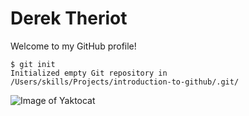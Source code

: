 # Derek Theriot

Welcome to my GitHub profile!

```
$ git init
Initialized empty Git repository in /Users/skills/Projects/introduction-to-github/.git/
```

![Image of Yaktocat](https://octodex.github.com/images/yaktocat.png)

